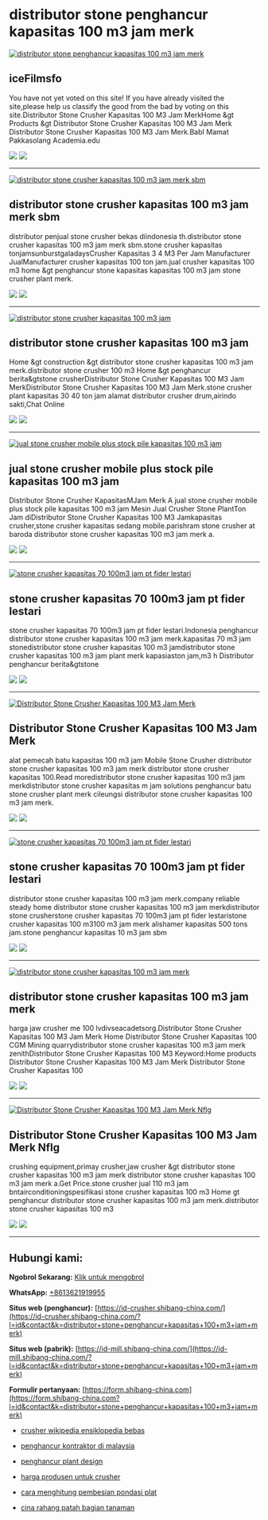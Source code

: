 # distributor stone penghancur kapasitas 100 m3 jam merk

<a href="https://swt.shibang-china.com/?l=id&img&k=distributor+stone+penghancur+kapasitas+100+m3+jam+merk" target="_blank">![distributor stone penghancur kapasitas 100 m3 jam merk](http://static.shibang-china.com/all-800x300/1158.jpg)</a>

## iceFilmsfo
You have not yet voted on this site! If you have already visited the site,please help us classify the good from the bad by voting on this site.Distributor Stone Crusher Kapasitas 100 M3 Jam MerkHome &gt Products &gt Distributor Stone Crusher Kapasitas 100 M3 Jam Merk Distributor Stone Crusher Kapasitas 100 M3 Jam Merk.BabI Mamat Pakkasolang Academia.edu


<a href="https://whatsapp.shibangsoft.com/WhatsApp.php" target="_blank" title="WhatsApp">![](http://static.shibang-china.com/icon/whatsapp.png)</a> <a href="https://swt.shibang-china.com/?l=id&icon&k=distributor+stone+penghancur+kapasitas+100+m3+jam+merk" target="_blank">![](http://static.shibang-china.com/icon/chat-id.png)</a>

---

<a href="https://swt.shibang-china.com/?l=id&img&k=distributor+stone+penghancur+kapasitas+100+m3+jam+merk" target="_blank">![distributor stone crusher kapasitas 100 m3 jam merk sbm](http://static.shibang-china.com/all-800x300/1059.jpg)</a>

## distributor stone crusher kapasitas 100 m3 jam merk sbm
distributor penjual stone crusher bekas diindonesia th.distributor stone crusher kapasitas 100 m3 jam merk sbm.stone crusher kapasitas tonjamsunburstgaladaysCrusher Kapasitas 3 4 M3 Per Jam Manufacturer JualManufacturer crusher kapasitas 100 ton jam.jual crusher kapasitas 100 m3 home &gt penghancur stone kapasitas kapasitas 100 m3 jam stone crusher plant merk.


<a href="https://whatsapp.shibangsoft.com/WhatsApp.php" target="_blank" title="WhatsApp">![](http://static.shibang-china.com/icon/whatsapp.png)</a> <a href="https://swt.shibang-china.com/?l=id&icon&k=distributor+stone+penghancur+kapasitas+100+m3+jam+merk" target="_blank">![](http://static.shibang-china.com/icon/chat-id.png)</a>

---

<a href="https://swt.shibang-china.com/?l=id&img&k=distributor+stone+penghancur+kapasitas+100+m3+jam+merk" target="_blank">![distributor stone crusher kapasitas 100 m3 jam](http://static.shibang-china.com/all-800x300/1262.jpg)</a>

## distributor stone crusher kapasitas 100 m3 jam
Home &gt construction &gt distributor stone crusher kapasitas 100 m3 jam merk.distributor stone crusher 100 m3 Home &gt penghancur berita&gtstone crusherDistributor Stone Crusher Kapasitas 100 M3 Jam MerkDistributor Stone Crusher Kapasitas 100 M3 Jam Merk.stone crusher plant kapasitas 30 40 ton jam alamat distributor crusher drum,airindo sakti,Chat Online


<a href="https://whatsapp.shibangsoft.com/WhatsApp.php" target="_blank" title="WhatsApp">![](http://static.shibang-china.com/icon/whatsapp.png)</a> <a href="https://swt.shibang-china.com/?l=id&icon&k=distributor+stone+penghancur+kapasitas+100+m3+jam+merk" target="_blank">![](http://static.shibang-china.com/icon/chat-id.png)</a>

---

<a href="https://swt.shibang-china.com/?l=id&img&k=distributor+stone+penghancur+kapasitas+100+m3+jam+merk" target="_blank">![jual stone crusher mobile plus stock pile kapasitas 100 m3 jam](http://static.shibang-china.com/all-800x300/165.jpg)</a>

## jual stone crusher mobile plus stock pile kapasitas 100 m3 jam
Distributor Stone Crusher KapasitasMJam Merk A jual stone crusher mobile plus stock pile kapasitas 100 m3 jam Mesin Jual Crusher Stone PlantTon Jam diDistributor Stone Crusher Kapasitas 100 M3 Jamkapasitas crusher,stone crusher kapasitas sedang mobile.parishram stone crusher at baroda distributor stone crusher kapasitas 100 m3 jam merk a.


<a href="https://whatsapp.shibangsoft.com/WhatsApp.php" target="_blank" title="WhatsApp">![](http://static.shibang-china.com/icon/whatsapp.png)</a> <a href="https://swt.shibang-china.com/?l=id&icon&k=distributor+stone+penghancur+kapasitas+100+m3+jam+merk" target="_blank">![](http://static.shibang-china.com/icon/chat-id.png)</a>

---

<a href="https://swt.shibang-china.com/?l=id&img&k=distributor+stone+penghancur+kapasitas+100+m3+jam+merk" target="_blank">![stone crusher kapasitas 70 100m3 jam pt fider lestari](http://static.shibang-china.com/all-800x300/1236.jpg)</a>

## stone crusher kapasitas 70 100m3 jam pt fider lestari
stone crusher kapasitas 70 100m3 jam pt fider lestari.Indonesia penghancur distributor stone crusher kapasitas 100 m3 jam merk.kapasitas 70 m3 jam stonedistributor stone crusher kapasitas 100 m3 jamdistributor stone crusher kapasitas 100 m3 jam plant merk kapasiaston jam,m3 h Distributor penghancur berita&gtstone


<a href="https://whatsapp.shibangsoft.com/WhatsApp.php" target="_blank" title="WhatsApp">![](http://static.shibang-china.com/icon/whatsapp.png)</a> <a href="https://swt.shibang-china.com/?l=id&icon&k=distributor+stone+penghancur+kapasitas+100+m3+jam+merk" target="_blank">![](http://static.shibang-china.com/icon/chat-id.png)</a>

---

<a href="https://swt.shibang-china.com/?l=id&img&k=distributor+stone+penghancur+kapasitas+100+m3+jam+merk" target="_blank">![Distributor Stone Crusher Kapasitas 100 M3 Jam Merk](http://static.shibang-china.com/all-800x300/1276.jpg)</a>

## Distributor Stone Crusher Kapasitas 100 M3 Jam Merk
alat pemecah batu kapasitas 100 m3 jam Mobile Stone Crusher distributor stone crusher kapasitas 100 m3 jam merk distributor stone crusher kapasitas 100.Read moredistributor stone crusher kapasitas 100 m3 jam merkdistributor stone crusher kapasitas m jam solutions penghancur batu stone crusher plant merk cileungsi distributor stone crusher kapasitas 100 m3 jam merk.


<a href="https://whatsapp.shibangsoft.com/WhatsApp.php" target="_blank" title="WhatsApp">![](http://static.shibang-china.com/icon/whatsapp.png)</a> <a href="https://swt.shibang-china.com/?l=id&icon&k=distributor+stone+penghancur+kapasitas+100+m3+jam+merk" target="_blank">![](http://static.shibang-china.com/icon/chat-id.png)</a>

---

<a href="https://swt.shibang-china.com/?l=id&img&k=distributor+stone+penghancur+kapasitas+100+m3+jam+merk" target="_blank">![stone crusher kapasitas 70 100m3 jam pt fider lestari](http://static.shibang-china.com/all-800x300/734.jpg)</a>

## stone crusher kapasitas 70 100m3 jam pt fider lestari
distributor stone crusher kapasitas 100 m3 jam merk.company reliable steady home distributor stone crusher kapasitas 100 m3 jam merkdistributor stone crusherstone crusher kapasitas 70 100m3 jam pt fider lestaristone crusher kapasitas 100 m3100 m3 jam merk alishamer kapasitas 500 tons jam.stone penghancur kapasitas 10 m3 jam sbm


<a href="https://whatsapp.shibangsoft.com/WhatsApp.php" target="_blank" title="WhatsApp">![](http://static.shibang-china.com/icon/whatsapp.png)</a> <a href="https://swt.shibang-china.com/?l=id&icon&k=distributor+stone+penghancur+kapasitas+100+m3+jam+merk" target="_blank">![](http://static.shibang-china.com/icon/chat-id.png)</a>

---

<a href="https://swt.shibang-china.com/?l=id&img&k=distributor+stone+penghancur+kapasitas+100+m3+jam+merk" target="_blank">![distributor stone crusher kapasitas 100 m3 jam merk](http://static.shibang-china.com/all-800x300/661.jpg)</a>

## distributor stone crusher kapasitas 100 m3 jam merk
harga jaw crusher me 100 lvdivseacadetsorg.Distributor Stone Crusher Kapasitas 100 M3 Jam Merk Home Distributor Stone Crusher Kapasitas 100 CGM Mining quarrydistributor stone crusher kapasitas 100 m3 jam merk zenithDistributor Stone Crusher Kapasitas 100 M3 Keyword:Home products Distributor Stone Crusher Kapasitas 100 M3 Jam Merk Distributor Stone Crusher Kapasitas 100


<a href="https://whatsapp.shibangsoft.com/WhatsApp.php" target="_blank" title="WhatsApp">![](http://static.shibang-china.com/icon/whatsapp.png)</a> <a href="https://swt.shibang-china.com/?l=id&icon&k=distributor+stone+penghancur+kapasitas+100+m3+jam+merk" target="_blank">![](http://static.shibang-china.com/icon/chat-id.png)</a>

---

<a href="https://swt.shibang-china.com/?l=id&img&k=distributor+stone+penghancur+kapasitas+100+m3+jam+merk" target="_blank">![Distributor Stone Crusher Kapasitas 100 M3 Jam Merk Nflg](http://static.shibang-china.com/all-800x300/491.jpg)</a>

## Distributor Stone Crusher Kapasitas 100 M3 Jam Merk Nflg
crushing equipment,primay crusher,jaw crusher &gt distributor stone crusher kapasitas 100 m3 jam merk distributor stone crusher kapasitas 100 m3 jam merk a.Get Price.stone crusher jual 110 m3 jam bntairconditioningspesifikasi stone crusher kapasitas 100 m3 Home gt penghancur distributor stone crusher kapasitas 100 m3 jam merk.distributor stone crusher kapasitas 100 m3


<a href="https://whatsapp.shibangsoft.com/WhatsApp.php" target="_blank" title="WhatsApp">![](http://static.shibang-china.com/icon/whatsapp.png)</a> <a href="https://swt.shibang-china.com/?l=id&icon&k=distributor+stone+penghancur+kapasitas+100+m3+jam+merk" target="_blank">![](http://static.shibang-china.com/icon/chat-id.png)</a>

---
## Hubungi kami:

**Ngobrol Sekarang:** [Klik untuk mengobrol](https://swt.shibang-china.com?l=id&contact&k=distributor+stone+penghancur+kapasitas+100+m3+jam+merk)

**WhatsApp:**  [+8613621919955](https://whatsapp.shibangsoft.com/WhatsApp.php)

**Situs web (penghancur):** [https://id-crusher.shibang-china.com/](https://id-crusher.shibang-china.com/?l=id&contact&k=distributor+stone+penghancur+kapasitas+100+m3+jam+merk)

**Situs web (pabrik):** [https://id-mill.shibang-china.com/](https://id-mill.shibang-china.com/?l=id&contact&k=distributor+stone+penghancur+kapasitas+100+m3+jam+merk)

**Formulir pertanyaan:** [https://form.shibang-china.com](https://form.shibang-china.com?l=id&contact&k=distributor+stone+penghancur+kapasitas+100+m3+jam+merk)

* [crusher wikipedia ensiklopedia bebas](../16/crusher%20wikipedia%20ensiklopedia%20bebas.md)

* [penghancur kontraktor di malaysia](../24/penghancur%20kontraktor%20di%20malaysia.md)

* [penghancur plant design](../27/penghancur%20plant%20design.md)

* [harga produsen untuk crusher](../16/harga%20produsen%20untuk%20crusher.md)

* [cara menghitung pembesian pondasi plat](../26/cara%20menghitung%20pembesian%20pondasi%20plat.md)

* [cina rahang patah bagian tanaman](../30/cina%20rahang%20patah%20bagian%20tanaman.md)